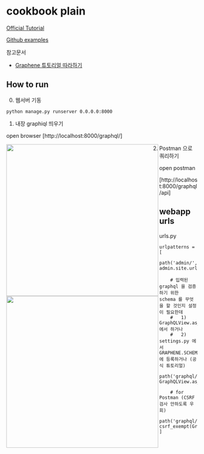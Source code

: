 # cookbook plain

[Official Tutorial](https://docs.graphene-python.org/projects/django/en/latest/tutorial-relay/)

[Github examples](https://github.com/graphql-python/graphene-django/tree/master/examples)

참고문서

- [Graphene 튜토리얼 따라하기](https://jonnung.dev/graphql/2019/08/05/python-graphql-graphene-tutorial/)


## How to run

0) 웹서버 기동

```
python manage.py runserver 0.0.0.0:8000
```

1) 내장 graphiql 띄우기

open browser [http://localhost:8000/graphql/]

<img align="left" height="400" src="https://github.com/maxmin93/graphene_examples/blob/master/cookbook/doc/graphene_examples-cookbook-graphi.png" />

2) Postman 으로 쿼리하기

open postman

<POST> [http://localhost:8000/graphql/api]

<img align="left" height="400" src="https://github.com/maxmin93/graphene_examples/blob/master/cookbook/doc/graphene_examples-cookbook-Postman.png" />


## webapp urls

urls.py 
```
urlpatterns = [
    path('admin/', admin.site.urls),
    
    # 입력된 graphql 을 검증하기 위한 schema 를 무엇을 할 것인지 설정이 필요한데
    #   1) GraphQLView.as_view(schema=schema) 에서 하거나
    #   2) settings.py 에서 GRAPHENE.SCHEMA 에 등록하거나 (공식 튜토리얼)
    path('graphql/', GraphQLView.as_view(graphiql=True)),
    
    # for Postman (CSRF 검사 안하도록 우회)
    path('graphql/api', csrf_exempt(GraphQLView.as_view())),
]
```

